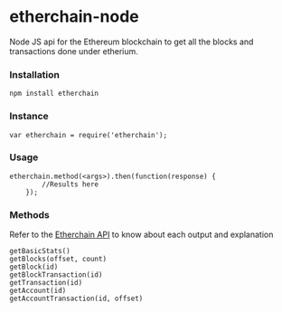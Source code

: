 # etherchain-node
Node JS api for the Ethereum blockchain to get all the blocks and transactions done under etherium.

### Installation

```
npm install etherchain
```

### Instance

```
var etherchain = require('etherchain');
```
### Usage

```
etherchain.method(<args>).then(function(response) {
		//Results here
	});
```

### Methods
Refer to the [Etherchain API](https://etherchain.org/apidoc) to know about each output and explanation
```
getBasicStats()
getBlocks(offset, count)
getBlock(id)
getBlockTransaction(id)
getTransaction(id)
getAccount(id)
getAccountTransaction(id, offset)
```
